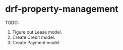 # drf-property-management
TODO:
1. Figure out Lease model.
2. Create Credit model.
3. Create Payment model.